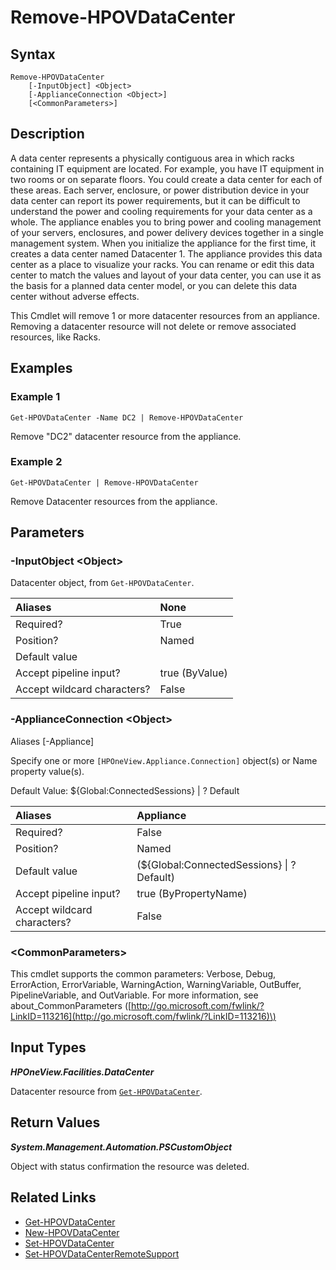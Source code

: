 ﻿---
description: Remove a datacenter resource.
---

# Remove-HPOVDataCenter

## Syntax

```text
Remove-HPOVDataCenter
    [-InputObject] <Object>
    [-ApplianceConnection <Object>]
    [<CommonParameters>]
```

## Description

A data center represents a physically contiguous area in which racks containing IT equipment are located.
For example, you have IT equipment in two rooms or on separate floors. You could create a data center for each of these areas.
Each server, enclosure, or power distribution device in your data center can report its power requirements, but it can be difficult to understand the power and cooling requirements for your data center as a whole. The appliance enables you to bring power and cooling management of your servers, enclosures, and power delivery devices together in a single management system.
When you initialize the appliance for the first time, it creates a data center named Datacenter 1. The appliance provides this data center as a place to visualize your racks. You can rename or edit this data center to match the values and layout of your data center, you can use it as the basis for a planned data center model, or you can delete this data center without adverse effects.

This Cmdlet will remove 1 or more datacenter resources from an appliance.  Removing a datacenter resource will not delete or remove associated resources, like Racks.

## Examples

###  Example 1 

```text
Get-HPOVDataCenter -Name DC2 | Remove-HPOVDataCenter
```

Remove "DC2" datacenter resource from the appliance.

###  Example 2 

```text
Get-HPOVDataCenter | Remove-HPOVDataCenter
```

Remove Datacenter resources from the appliance.

## Parameters

### -InputObject &lt;Object&gt;

Datacenter object, from `Get-HPOVDataCenter`.

| Aliases | None |
| :--- | :--- |
| Required? | True |
| Position? | Named |
| Default value |  |
| Accept pipeline input? | true (ByValue) |
| Accept wildcard characters? | False |

### -ApplianceConnection &lt;Object&gt;

Aliases [-Appliance]

Specify one or more `[HPOneView.Appliance.Connection]` object(s) or Name property value(s).

Default Value: ${Global:ConnectedSessions} | ? Default

| Aliases | Appliance |
| :--- | :--- |
| Required? | False |
| Position? | Named |
| Default value | (${Global:ConnectedSessions} &vert; ? Default) |
| Accept pipeline input? | true (ByPropertyName) |
| Accept wildcard characters? | False |

### &lt;CommonParameters&gt;

This cmdlet supports the common parameters: Verbose, Debug, ErrorAction, ErrorVariable, WarningAction, WarningVariable, OutBuffer, PipelineVariable, and OutVariable. For more information, see about\_CommonParameters \([http://go.microsoft.com/fwlink/?LinkID=113216](http://go.microsoft.com/fwlink/?LinkID=113216)\)

## Input Types

_**HPOneView.Facilities.DataCenter**_

Datacenter resource from [`Get-HPOVDataCenter`](get-hpovdatacenter.md).


## Return Values

_**System.Management.Automation.PSCustomObject**_

Object with status confirmation the resource was deleted.


## Related Links

* [Get-HPOVDataCenter](get-hpovdatacenter.md)
* [New-HPOVDataCenter](new-hpovdatacenter.md)
* [Set-HPOVDataCenter](set-hpovdatacenter.md)
* [Set-HPOVDataCenterRemoteSupport](../appliance/set-hpovdatacenterremotesupport.md)
